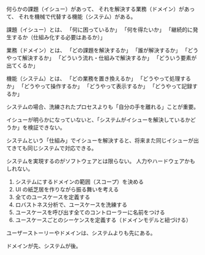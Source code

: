 何らかの課題（イシュー）があって、
それを解決する業務（ドメイン）があって、
それを機械で代替する機能（システム）がある。

課題（イシュー）とは、
「何に困っているか」
「何を得たいか」
「継続的に発生するか（仕組み化する必要はあるか）」

業務（ドメイン）とは、
「どの課題を解決するか」
「誰が解決するか」
「どうやって解決するか」
「どういう流れ・仕組みで解決するか」
「どういう要素が出てくるか」

機能（システム）とは、
「どの業務を置き換えるか」
「どうやって処理するか」
「どうやって操作するか」
「どうやって表示するか」
「どうやって記録するか」

システムの場合、洗練されたプロセスよりも「自分の手を離れる」ことが重要。

イシューが明らかになっていないと、「システムがイシューを解決しているかどうか」を検証できない。

システムという「仕組み」でイシューを解決すると、将来また同じイシューが出てきても同じシステムで対応できる。

システムを実現するのがソフトウェアとは限らない。
人力やハードウェアかもしれない。

1. システムにするドメインの範囲（スコープ）を決める
2. UI の紙芝居を作りながら振る舞いを考える
3. 全てのユースケースを定義する
4. ロバストネス分析で、ユースケースを洗練する
5. ユースケースを呼び出す全てのコントローラーに名前をつける
6. ユースケースごとのシーケンスを定義する（ドメインモデルと紐づける）

ユーザーストーリーやドメインは、システムよりも先にある。

ドメインが先、システムが後。
